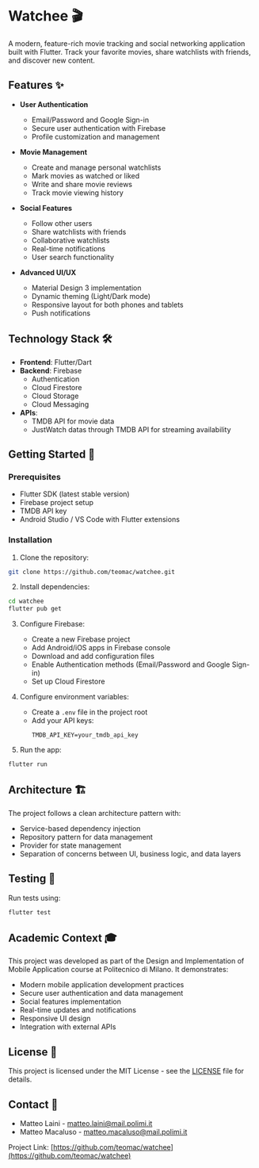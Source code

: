 # Watchee 🎬

A modern, feature-rich movie tracking and social networking application built with Flutter. Track your favorite movies, share watchlists with friends, and discover new content.

## Features ✨

- **User Authentication**
  - Email/Password and Google Sign-in
  - Secure user authentication with Firebase
  - Profile customization and management

- **Movie Management**
  - Create and manage personal watchlists
  - Mark movies as watched or liked
  - Write and share movie reviews
  - Track movie viewing history

- **Social Features**
  - Follow other users
  - Share watchlists with friends
  - Collaborative watchlists
  - Real-time notifications
  - User search functionality

- **Advanced UI/UX**
  - Material Design 3 implementation
  - Dynamic theming (Light/Dark mode)
  - Responsive layout for both phones and tablets
  - Push notifications

## Technology Stack 🛠️

- **Frontend**: Flutter/Dart
- **Backend**: Firebase
  - Authentication
  - Cloud Firestore
  - Cloud Storage
  - Cloud Messaging
- **APIs**:
  - TMDB API for movie data
  - JustWatch datas through TMDB API for streaming availability

## Getting Started 🚀

### Prerequisites

- Flutter SDK (latest stable version)
- Firebase project setup
- TMDB API key
- Android Studio / VS Code with Flutter extensions

### Installation

1. Clone the repository:
```bash
git clone https://github.com/teomac/watchee.git
```

2. Install dependencies:
```bash
cd watchee
flutter pub get
```

3. Configure Firebase:
   - Create a new Firebase project
   - Add Android/iOS apps in Firebase console
   - Download and add configuration files
   - Enable Authentication methods (Email/Password and Google Sign-in)
   - Set up Cloud Firestore

4. Configure environment variables:
   - Create a `.env` file in the project root
   - Add your API keys:
     ```
     TMDB_API_KEY=your_tmdb_api_key
     ```

5. Run the app:
```bash
flutter run
```

## Architecture 🏗️

The project follows a clean architecture pattern with:
- Service-based dependency injection
- Repository pattern for data management
- Provider for state management
- Separation of concerns between UI, business logic, and data layers

## Testing 🧪

Run tests using:
```bash
flutter test
```

## Academic Context 🎓

This project was developed as part of the Design and Implementation of Mobile Application course at Politecnico di Milano. It demonstrates:
- Modern mobile application development practices
- Secure user authentication and data management
- Social features implementation
- Real-time updates and notifications
- Responsive UI design
- Integration with external APIs

## License 📄

This project is licensed under the MIT License - see the [LICENSE](LICENSE) file for details.

## Contact 📧

- Matteo Laini - matteo.laini@mail.polimi.it
- Matteo Macaluso - matteo.macaluso@mail.polimi.it

Project Link: [https://github.com/teomac/watchee](https://github.com/teomac/watchee)
